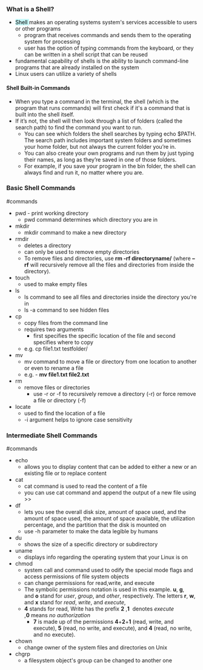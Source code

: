 ### What is a Shell?
- <mark style="background: #ABF7F7A6;">Shell </mark>makes an operating systems system's services accessible to users or other programs
	- program that receives commands and sends them to the operating system for processing
	- user has the option of typing commands from the keyboard, or they can be written in a shell script that can be reused
- fundamental capability of shells is the ability to launch command-line programs that are already installed on the system
- Linux users can utilize a variety of shells 

#### Shell Built-in Commands
- When you type a command in the terminal, the shell (which is the program that runs commands) will first check if it's a command that is built into the shell itself. 
- If it’s not, the shell will then look through a list of folders (called the search path) to find the command you want to run. 
	- You can see which folders the shell searches by typing echo $PATH. The search path includes important system folders and sometimes your home folder, but not always the current folder you’re in.
	- You can also create your own programs and run them by just typing their names, as long as they’re saved in one of those folders. 
	- For example, if you save your program in the bin folder, the shell can always find and run it, no matter where you are. 

### Basic Shell Commands
#commands
- pwd - print working directory 
	- pwd command determines which directory you are in
- mkdir
	- mkdir command to make a new directory 
- rmdir
	- deletes a directory
	- can only be used to remove empty directories
	- To remove files and directories, use **rm -rf directoryname/** (where **–rf** will recursively remove all the files and directories from inside the directory).
- touch
	- used to make empty files
- ls
	- ls command to see all files and directories inside the directory you're in
	- ls -a command to see hidden files
- cp
	- copy files from the command line 
	- requires two arguments
		- first specifies the specific location of the file and second specifies where to copy
	- e.g. cp file1.txt testfolder/
- mv
	- mv command to move a file or directory from one location to another or even to rename a file 
	- e.g. - **mv file1.txt file2.txt**
- rm
	- remove files or directories 
		- use -r or -f to recursively remove a directory (-r) or force remove a file or directory (-f)
- locate
	- used to find the location of a file
	- -i argument helps to ignore case sensitivity 

### Intermediate Shell Commands
#commands 
- echo
	- allows you to display content that can be added to either a new or an existing file or to replace content
- cat
	- cat command is used to read the content of a file
	- you can use cat command and append the output of a new file using >>
- df
	- lets you see the overall disk size, amount of space used, and the amount of space used, the amount of space available, the utilization percentage, and the partition that the disk is mounted on
	- use -h parameter to make the data legible by humans
- du
	- shows the size of a specific directory or subdirectory
- uname
	- displays info regarding the operating system that your Linux is on
- chmod
	- system call and command used to odify the special mode flags and access permissions of file system objects 
	- can change permissions for read,write, and execute 
	- The symbolic permissions notation is used in this example. **u**, **g**, and **o** stand for _user_, _group_, and _other_, respectively. The letters **r**, **w**, and **x** stand for _read_, _write_, and _execute_,
	- **4** stands for read, Write has the prefix **2** ,**1**  denotes _execute_ ,**0** means _no authorization_ 
		- **7** is made up of the permissions **4**+**2**+**1** (read, write, and execute), **5** (read, no write, and execute), and **4** (read, no write, and no execute).
- chown
	- change owner of the system files and directories on Unix
- chgrp
	- a filesystem object's group can be changed to another one 